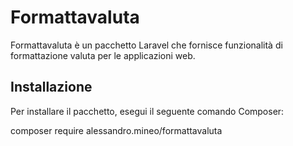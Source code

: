 # Formattavaluta

Formattavaluta è un pacchetto Laravel che fornisce funzionalità di formattazione valuta per le applicazioni web.

## Installazione

Per installare il pacchetto, esegui il seguente comando Composer:

composer require alessandro.mineo/formattavaluta
